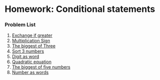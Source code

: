 Homework: Conditional statements
===================================

### Problem List

1. [Exchange if greater](./Problem01)
1. [Multiplication Sign](./Problem02)
1. [The biggest of Three](./Problem03)
1. [Sort 3 numbers](./Problem04)
1. [Digit as word](./Problem05)
1. [Quadratic equation](./Problem06)
1. [The biggest of five numbers](./Problem07)
1. [Number as words](./Problem08)
